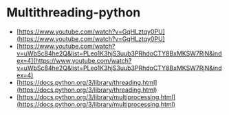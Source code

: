 # Multithreading-python

 - [https://www.youtube.com/watch?v=GqHLztqy0PU](https://www.youtube.com/watch?v=GqHLztqy0PU)
 - [https://www.youtube.com/watch?v=uWbSc84he2Q&list=PLeo1K3hjS3uub3PRhdoCTY8BxMKSW7RjN&index=4](https://www.youtube.com/watch?v=uWbSc84he2Q&list=PLeo1K3hjS3uub3PRhdoCTY8BxMKSW7RjN&index=4)  
 - [https://docs.python.org/3/library/threading.html](https://docs.python.org/3/library/threading.html)  
 - [https://docs.python.org/3/library/multiprocessing.html](https://docs.python.org/3/library/multiprocessing.html)
